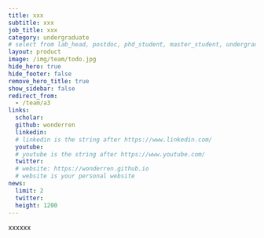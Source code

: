 ```yaml
---
title: xxx
subtitle: xxx
job_title: xxx
category: undergraduate 
# select from lab_head, postdoc, phd_student, master_student, undergraduate, staff, visitor, intern
layout: product
image: /img/team/todo.jpg
hide_hero: true
hide_footer: false
remove_hero_title: true
show_sidebar: false
redirect_from:
  - /team/a3
links:
  scholar: 
  github: wonderren
  linkedin: 
  # linkedin is the string after https://www.linkedin.com/
  youtube: 
  # youtube is the string after https://www.youtube.com/
  twitter: 
  # website: https://wonderren.github.io
  # website is your personal website
news:
  limit: 2
  twitter: 
  height: 1200
---
```


xxxxxx